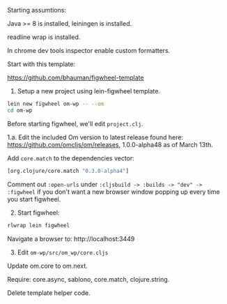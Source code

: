 Starting assumtions:

Java >= 8 is installed, leiningen is installed.

readline wrap is installed.

In chrome dev tools inspector enable custom formatters.

Start with this template:

https://github.com/bhauman/figwheel-template

1. Setup a new project using lein-figwheel template.

```bash
lein new figwheel om-wp -- --om
cd om-wp
```

Before starting figwheel, we'll edit `project.clj`.

1.a. Edit the included Om version to latest release found here:
https://github.com/omcljs/om/releases,
1.0.0-alpha48 as of March 13th.

Add `core.match` to the dependencies vector:

```clojure
[org.clojure/core.match "0.3.0-alpha4"]
```

Comment out
`:open-urls` under `:cljsbuild -> :builds -> "dev" -> :figwheel`
if you don't want a new browser window popping up every time you start
figwheel.

2. Start figwheel:

```bash
rlwrap lein figwheel
```

Navigate a browser to: http://localhost:3449

3. Edit `om-wp/src/om_wp/core.cljs`

Update om.core to om.next.

Require: core.async, sablono, core.match, clojure.string.

Delete template helper code.
